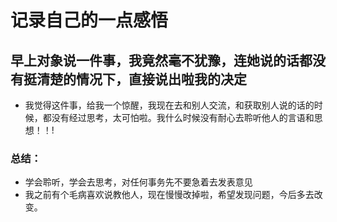 # 记录自己的一点感悟
## 早上对象说一件事，我竟然毫不犹豫，连她说的话都没有挺清楚的情况下，直接说出啦我的决定
- 我觉得这件事，给我一个惊醒，我现在去和别人交流，和获取别人说的话的时候，都没有经过思考，太可怕啦。我什么时候没有耐心去聆听他人的言语和思想！！! 
### 总结：
- 学会聆听，学会去思考，对任何事务先不要急着去发表意见
- 我之前有个毛病喜欢说教他人，现在慢慢改掉啦，希望发现问题，今后多去改变。